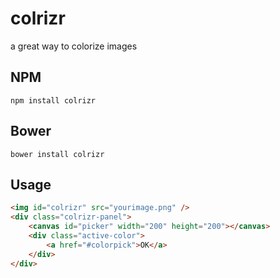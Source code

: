 # colrizr

a great way to colorize images

## NPM

`npm install colrizr`

## Bower

`bower install colrizr`

## Usage

```html
<img id="colrizr" src="yourimage.png" />
<div class="colrizr-panel">
    <canvas id="picker" width="200" height="200"></canvas>
    <div class="active-color">
        <a href="#colorpick">OK</a>
    </div>
</div>
```
